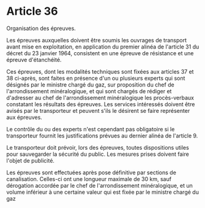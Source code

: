# Article 36

Organisation des épreuves.

Les épreuves auxquelles doivent être soumis les ouvrages de transport avant mise en exploitation, en application du premier alinéa de l'article 31 du décret du 23 janvier 1964, consistent en une épreuve de résistance et une épreuve d'étanchéité.

Ces épreuves, dont les modalités techniques sont fixées aux articles 37 et 38 ci-après, sont faites en présence d'un ou plusieurs experts qui sont désignés par le ministre chargé du gaz, sur proposition du chef de l'arrondissement minéralogique, et qui sont chargés de rédiger et d'adresser au chef de l'arrondissement minéralogique les procès-verbaux constatant les résultats des épreuves. Les services intéressés doivent être avisés par le transporteur et peuvent s'ils le désirent se faire représenter aux épreuves.

Le contrôle du ou des experts n'est cependant pas obligatoire si le transporteur fournit les justifications prévues au dernier alinéa de l'article 9.

Le transporteur doit prévoir, lors des épreuves, toutes dispositions utiles pour sauvegarder la sécurité du public. Les mesures prises doivent faire l'objet de publicité.

Les épreuves sont effectuées après pose définitive par sections de canalisation. Celles-ci ont une longueur maximale de 30 km, sauf dérogation accordée par le chef de l'arrondissement minéralogique, et un volume inférieur à une certaine valeur qui est fixée par le ministre chargé du gaz
